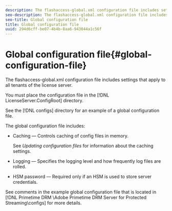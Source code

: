 ```yaml
---
description: The flashaccess-global.xml configuration file includes settings that apply to all tenants of the license server.
seo-description: The flashaccess-global.xml configuration file includes settings that apply to all tenants of the license server.
seo-title: Global configuration file
title: Global configuration file
uuid: 294d6cff-be07-4b4b-8aa6-943044a1c56f
---
```


# Global configuration file{#global-configuration-file}

The flashaccess-global.xml configuration file includes settings that apply to all tenants of the license server.

You must place the configuration file in the [!DNL LicenseServer.ConfigRoot] directory.

See the [!DNL configs] directory for an example of a global configuration file.

The global configuration file includes:

* Caching — Controls caching of config files in memory.

  See *Updating configuration files* for information about the caching settings. 
* Logging — Specifies the logging level and how frequently log files are rolled. 
* HSM password — Required only if an HSM is used to store server credentials.

See comments in the example global configuration file that is located in [!DNL Primetime DRM <DVD>\Adobe Primetime DRM Server for Protected Streaming\configs] for more details. 
